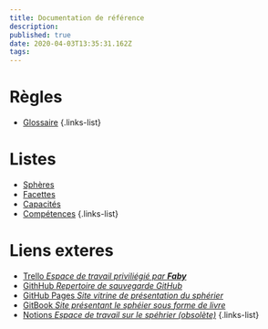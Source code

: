 ```yaml
---
title: Documentation de référence
description: 
published: true
date: 2020-04-03T13:35:31.162Z
tags: 
---
```




# Règles

- [Glossaire](/spherier/reference/glossary)
{.links-list}


# Listes

- [Sphères](/spherier/reference/spheres)
- [Facettes](/spherier/reference/facettes)
- [Capacités](/spherier/reference/capacites)
- [Compétences](/spherier/reference/competences)
{.links-list}

# Liens exteres

- [Trello _Espace de travail priviliégié par **Faby**_](https://trello.com/b/df5mWvjz/sphérier)
- [GithHub _Repertoire de sauvegarde GitHub_](https://github.com/de-dale/spherier)
- [GitHub Pages _Site vitrine de présentation du sphérier_](https://de-dale.github.io/spherier)
- [GitBook _Site présentant le sphéier sous forme de livre_](https://de-dale.gitbook.io/spherier)
- [Notions _Espace de travail sur le spéhrier (obsolète)_](https://www.notion.so/spherier/)
{.links-list}